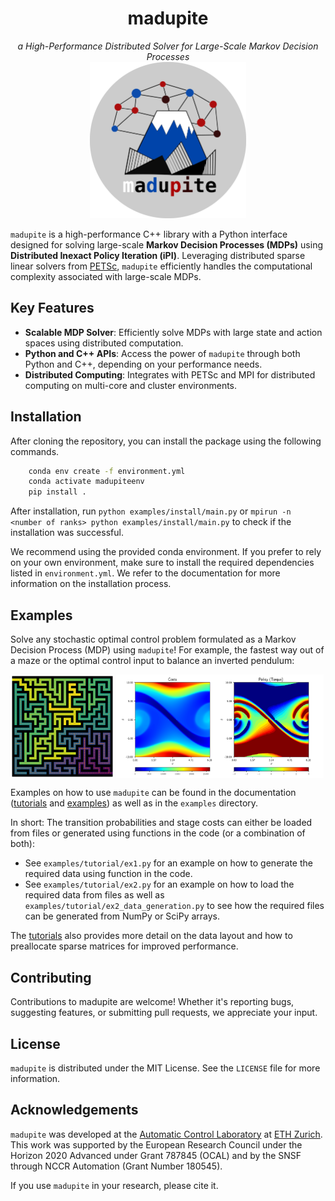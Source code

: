 <h1 align="center">madupite</h1>

<div align="center">
<i>a High-Performance Distributed Solver for Large-Scale Markov Decision Processes</i>
<br>
<img src="docs/_static/madupite_logo.png" width="250" height="250"/>
</div>

``madupite`` is a high-performance C++ library with a Python interface designed for solving large-scale **Markov Decision Processes (MDPs)** using **Distributed Inexact Policy Iteration (iPI)**. Leveraging distributed sparse linear solvers from [PETSc](https://petsc.org/), ``madupite`` efficiently handles the computational complexity associated with large-scale MDPs.

## Key Features
- **Scalable MDP Solver**: Efficiently solve MDPs with large state and action spaces using distributed computation.
- **Python and C++ APIs**: Access the power of ``madupite`` through both Python and C++, depending on your performance needs.
- **Distributed Computing**: Integrates with PETSc and MPI for distributed computing on multi-core and cluster environments.

## Installation
After cloning the repository, you can install the package using the following commands. 

```bash
    conda env create -f environment.yml
    conda activate madupiteenv
    pip install .
```

After installation, run `python examples/install/main.py` or `mpirun -n <number of ranks> python examples/install/main.py` to check if the installation was successful.

We recommend using the provided conda environment. If you prefer to rely on your own environment, make sure to install the required dependencies listed in `environment.yml`. We refer to the documentation for more information on the installation process.


## Examples

Solve any stochastic optimal control problem formulated as a Markov Decision Process (MDP) using `madupite`! For example, the fastest way out of a maze or the optimal control input to balance an inverted pendulum:

<div style="display: flex; justify-content: space-between; align-items: stretch;">
  <img src="docs/_static/maze_policy.svg" alt="Description of image 1" style="width: 33%; height: auto; object-fit: cover;">
  <img src="docs/_static/pendulum_policy.svg" alt="Description of image 2" style="width: 66%; height: auto; object-fit: cover;">
  <br/>
</div>


Examples on how to use `madupite` can be found in the documentation ([tutorials](https://madupite.github.io/tutorial.html) and [examples](https://madupite.github.io/examples.html)) as well as in the `examples` directory. 

In short: The transition probabilities and stage costs can either be loaded from files or generated using functions in the code (or a combination of both): 
* See `examples/tutorial/ex1.py` for an example on how to generate the required data using function in the code.
* See `examples/tutorial/ex2.py` for an example on how to load the required data from files as well as `examples/tutorial/ex2_data_generation.py` to see how the required files can be generated from NumPy or SciPy arrays. 

The [tutorials](https://madupite.github.io/tutorial.html) also provides more detail on the data layout and how to preallocate sparse matrices for improved performance.


## Contributing
Contributions to madupite are welcome! Whether it's reporting bugs, suggesting features, or submitting pull requests, we appreciate your input.

## License
``madupite`` is distributed under the MIT License. See the `LICENSE` file for more information.

## Acknowledgements
`madupite` was developed at the [Automatic Control Laboratory](https://control.ethz.ch/) at [ETH Zurich](https://ethz.ch/en). This work was supported by the European Research Council under the Horizon 2020 Advanced under Grant 787845 (OCAL) and by the SNSF through NCCR Automation (Grant Number 180545). 

If you use `madupite` in your research, please cite it.
